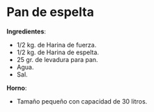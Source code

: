 # Pan de espelta

**Ingredientes**:
* 1/2 kg. de Harina de fuerza.
* 1/2 kg. de Harina de espelta.
* 25 gr. de levadura para pan.
* Agua.
* Sal.

**Horno**:
* Tamaño pequeño con capacidad de 30 litros.

